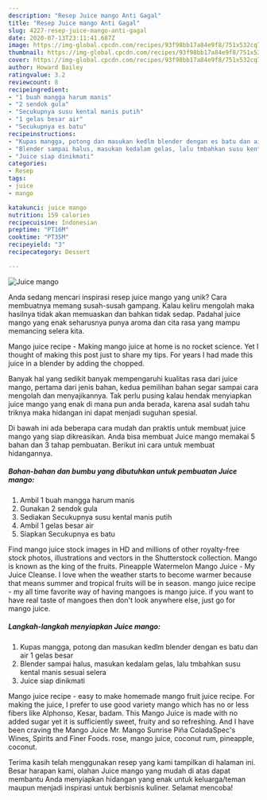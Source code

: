 ```yaml
---
description: "Resep Juice mango Anti Gagal"
title: "Resep Juice mango Anti Gagal"
slug: 4227-resep-juice-mango-anti-gagal
date: 2020-07-13T23:11:41.687Z
image: https://img-global.cpcdn.com/recipes/93f98bb17a84e9f8/751x532cq70/juice-mango-foto-resep-utama.jpg
thumbnail: https://img-global.cpcdn.com/recipes/93f98bb17a84e9f8/751x532cq70/juice-mango-foto-resep-utama.jpg
cover: https://img-global.cpcdn.com/recipes/93f98bb17a84e9f8/751x532cq70/juice-mango-foto-resep-utama.jpg
author: Howard Bailey
ratingvalue: 3.2
reviewcount: 8
recipeingredient:
- "1 buah mangga harum manis"
- "2 sendok gula"
- "Secukupnya susu kental manis putih"
- "1 gelas besar air"
- "Secukupnya es batu"
recipeinstructions:
- "Kupas mangga, potong dan masukan kedlm blender dengan es batu dan air 1 gelas besar"
- "Blender sampai halus, masukan kedalam gelas, lalu tmbahkan susu kental manis sesuai selera"
- "Juice siap dinikmati"
categories:
- Resep
tags:
- juice
- mango

katakunci: juice mango 
nutrition: 159 calories
recipecuisine: Indonesian
preptime: "PT16M"
cooktime: "PT35M"
recipeyield: "3"
recipecategory: Dessert

---
```



![Juice mango](https://img-global.cpcdn.com/recipes/93f98bb17a84e9f8/751x532cq70/juice-mango-foto-resep-utama.jpg)

Anda sedang mencari inspirasi resep juice mango yang unik? Cara membuatnya memang susah-susah gampang. Kalau keliru mengolah maka hasilnya tidak akan memuaskan dan bahkan tidak sedap. Padahal juice mango yang enak seharusnya punya aroma dan cita rasa yang mampu memancing selera kita.

Mango juice recipe - Making mango juice at home is no rocket science. Yet I thought of making this post just to share my tips. For years I had made this juice in a blender by adding the chopped.

Banyak hal yang sedikit banyak mempengaruhi kualitas rasa dari juice mango, pertama dari jenis bahan, kedua pemilihan bahan segar sampai cara mengolah dan menyajikannya. Tak perlu pusing kalau hendak menyiapkan juice mango yang enak di mana pun anda berada, karena asal sudah tahu triknya maka hidangan ini dapat menjadi suguhan spesial.


Di bawah ini ada beberapa cara mudah dan praktis untuk membuat juice mango yang siap dikreasikan. Anda bisa membuat Juice mango memakai 5 bahan dan 3 tahap pembuatan. Berikut ini cara untuk membuat hidangannya.

<!--inarticleads1-->

##### Bahan-bahan dan bumbu yang dibutuhkan untuk pembuatan Juice mango:

1. Ambil 1 buah mangga harum manis
1. Gunakan 2 sendok gula
1. Sediakan Secukupnya susu kental manis putih
1. Ambil 1 gelas besar air
1. Siapkan Secukupnya es batu


Find mango juice stock images in HD and millions of other royalty-free stock photos, illustrations and vectors in the Shutterstock collection. Mango is known as the king of the fruits. Pineapple Watermelon Mango Juice - My Juice Cleanse. I love when the weather starts to become warmer because that means summer and tropical fruits will be in season. mango juice recipe - my all time favorite way of having mangoes is mango juice. if you want to have real taste of mangoes then don&#39;t look anywhere else, just go for mango juice. 

<!--inarticleads2-->

##### Langkah-langkah menyiapkan Juice mango:

1. Kupas mangga, potong dan masukan kedlm blender dengan es batu dan air 1 gelas besar
1. Blender sampai halus, masukan kedalam gelas, lalu tmbahkan susu kental manis sesuai selera
1. Juice siap dinikmati


Mango juice recipe - easy to make homemade mango fruit juice recipe. For making the juice, I prefer to use good variety mango which has no or less fibers like Alphonso, Kesar, badam. This Mango Juice is made with no added sugar yet it is sufficiently sweet, fruity and so refreshing. And I have been craving the Mango Juice Mr. Mango Sunrise Piña ColadaSpec&#39;s Wines, Spirits and Finer Foods. rose, mango juice, coconut rum, pineapple, coconut. 

Terima kasih telah menggunakan resep yang kami tampilkan di halaman ini. Besar harapan kami, olahan Juice mango yang mudah di atas dapat membantu Anda menyiapkan hidangan yang enak untuk keluarga/teman maupun menjadi inspirasi untuk berbisnis kuliner. Selamat mencoba!
